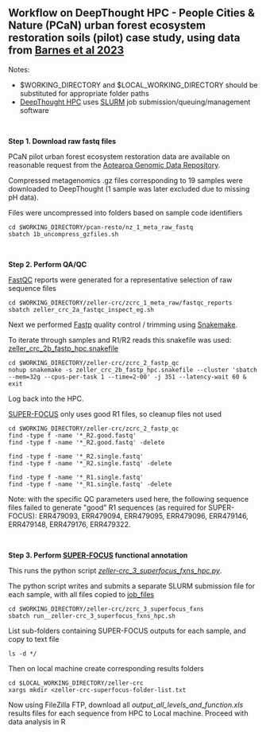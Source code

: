 ## Workflow on DeepThought HPC - People Cities & Nature (PCaN) urban forest ecosystem restoration soils (pilot) case study, using data from [Barnes et al 2023](https://data.agdr.org.nz/)

Notes:
- $WORKING_DIRECTORY and $LOCAL_WORKING_DIRECTORY should be substituted for appropriate folder paths
- [DeepThought HPC](https://deepthoughtdocs.flinders.edu.au/en/latest/) uses [SLURM](https://deepthoughtdocs.flinders.edu.au/en/latest/SLURM/SLURMIntro.html) job submission/queuing/management software

&nbsp;

**Step 1. Download raw fastq files**

PCaN pilot urban forest ecosystem restoration data are available on reasonable request from the [Aotearoa Genomic Data Repository](https://data.agdr.org.nz/).

Compressed metagenomics .gz files corresponding to 19 samples were downloaded to DeepThought (1 sample was later excluded due to missing pH data).

Files were uncompressed into folders based on sample code identifiers

```Shell
cd $WORKING_DIRECTORY/pcan-resto/nz_1_meta_raw_fastq
sbatch 1b_uncompress_gzfiles.sh
```

&nbsp;

**Step 2. Perform QA/QC**

[FastQC](https://www.bioinformatics.babraham.ac.uk/projects/fastqc/) reports were generated for a representative selection of raw sequence files

```Shell
cd $WORKING_DIRECTORY/zeller-crc/zcrc_1_meta_raw/fastqc_reports
sbatch zeller_crc_2a_fastqc_inspect_eg.sh
```

Next we performed [Fastp](https://github.com/OpenGene/fastp) quality control / trimming using [Snakemake](https://snakemake.github.io/).

To iterate through samples and R1/R2 reads this snakefile was used: [zeller_crc_2b_fastp_hpc.snakefile](zcrc_2_fastp_qc/zeller_crc_2b_fastp_hpc.snakefile)

```Shell 
cd $WORKING_DIRECTORY/zeller-crc/zcrc_2_fastp_qc
nohup snakemake -s zeller_crc_2b_fastp_hpc.snakefile --cluster 'sbatch --mem=32g --cpus-per-task 1 --time=2-00' -j 351 --latency-wait 60 & exit
```

Log back into the HPC.

[SUPER-FOCUS](https://github.com/metageni/SUPER-FOCUS) only uses good R1 files, so cleanup files not used
```Shell
cd $WORKING_DIRECTORY/zeller-crc/zcrc_2_fastp_qc
find -type f -name '*_R2.good.fastq'
find -type f -name '*_R2.good.fastq' -delete

find -type f -name '*_R2.single.fastq'
find -type f -name '*_R2.single.fastq' -delete

find -type f -name '*_R1.single.fastq'
find -type f -name '*_R1.single.fastq' -delete
```

Note: with the specific QC parameters used here, the following sequence files failed to generate "good" R1 sequences (as required for SUPER-FOCUS): ERR479093, ERR479094, ERR479095, ERR479096, ERR479146, ERR479148, ERR479176, ERR479322.

&nbsp;

**Step 3. Perform [SUPER-FOCUS](https://github.com/metageni/SUPER-FOCUS) functional annotation**

This runs the python script *[zeller-crc_3_superfocus_fxns_hpc.py](zcrc_3_superfocus_fxns/zeller-crc_3_superfocus_fxns_hpc.py)*.

The python script writes and submits a separate SLURM submission file for each sample, with all files copied to [job_files](zcrc_3_superfocus_fxns/job_files)

```Shell
cd $WORKING_DIRECTORY/zeller-crc/zcrc_3_superfocus_fxns
sbatch run__zeller-crc_3_superfocus_fxns_hpc.sh
```
List sub-folders containing SUPER-FOCUS outputs for each sample, and copy to text file
```Shell
ls -d */
```
Then on local machine create corresponding results folders
```Shell
cd $LOCAL_WORKING_DIRECTORY/zeller-crc
xargs mkdir <zeller-crc-superfocus-folder-list.txt
```

Now using FileZilla FTP, download all *output_all_levels_and_function.xls* results files for each sequence from HPC to Local machine.
Proceed with data analysis in R
